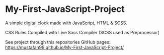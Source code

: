 # My-First-JavaScript-Project

A simple digital clock made with JavaScript, HTML & SCSS.

CSS Rules Compiled with Live Sass Compiler (SCSS used as Preprocessor)

See project through this repositories GitHub pages:
https://mustafah99.github.io/My-First-JavaScript-Project/
